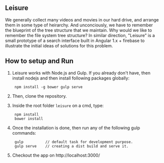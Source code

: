 Leisure
---------------
We generally collect many videos and movies in our hard drive, and arrange them in some type of heirarchy. And unconciously, we have to remember the blueprint of the tree structure that we maintain. Why would we like to remember the file system tree structure? In similar direction, "Leisure" is a small prototype of a search interface built in Angular 1.x + firebase to illustrate the initial ideas of solutions for this problem.


How to setup and Run
---------------------
1. Leisure works with Node.js and Gulp. If you already don't have, then install nodejs and then install following packages globally:

        npm install -g bower gulp serve

2. Then, clone the repository.
3. Inside the root folder `leisure` on a cmd, type:

        npm install     
        bower install
        
4. Once the installation is done, then run any of the following gulp commands:

        gulp          // default task for development purpose.
        gulp serve    // creating a dist build and serve it.

5. Checkout the app on http://localhost:3000/

